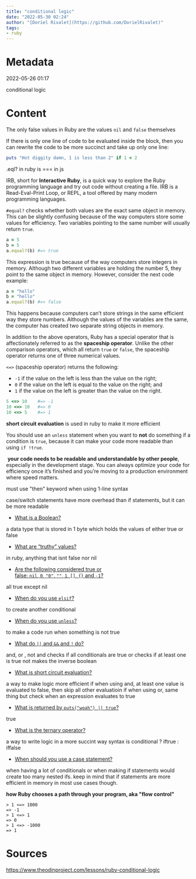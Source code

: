 ```yaml
---
title: "conditional logic"
date: "2022-05-30 02:24"
author: "[Doriel Rivalet](https://github.com/DorielRivalet)"
tags:
- ruby
---
```



# Metadata
2022-05-26 01:17

conditional logic

# Content
The only false values in Ruby are the values `nil` and `false` themselves

If there is only one line of code to be evaluated inside the block, then you can rewrite the code to be more succinct and take up only one line:

```ruby
puts "Hot diggity damn, 1 is less than 2" if 1 < 2
```

.eql? in ruby is === in js

 IRB, short for **Interactive Ruby**, is a quick way to explore the Ruby programming language and try out code without creating a file. IRB is a Read-Eval-Print Loop, or REPL, a tool offered by many modern programming languages.
 
 `#equal?` checks whether both values are the exact same object in memory. This can be slightly confusing because of the way computers store some values for efficiency. Two variables pointing to the same number will usually return `true`.

```ruby
a = 5
b = 5
a.equal?(b) #=> true
```

This expression is true because of the way computers store integers in memory. Although two different variables are holding the number 5, they point to the same object in memory. However, consider the next code example:

```ruby
a = "hello"
b = "hello"
a.equal?(b) #=> false
```

This happens because computers can’t store strings in the same efficient way they store numbers. Although the values of the variables are the same, the computer has created two separate string objects in memory.

In addition to the above operators, Ruby has a special operator that is affectionately referred to as the **spaceship operator**. Unlike the other comparison operators, which all return `true` or `false`, the spaceship operator returns one of three numerical values.

`<=>` (spaceship operator) returns the following:

-   `-1` if the value on the left is less than the value on the right;
-   `0` if the value on the left is equal to the value on the right; and
-   `1` if the value on the left is greater than the value on the right.

```ruby
5 <=> 10    #=> -1
10 <=> 10   #=> 0
10 <=> 5    #=> 1
```


**short circuit evaluation** is used in ruby to make it more efficient

You should use an `unless` statement when you want to **not** do something if a condition is `true`, because it can make your code more readable than using `if !true`.

 **your code needs to be readable and understandable by other people**, especially in the development stage. You can always optimize your code for efficiency once it’s finished and you’re moving to a production environment where speed matters.
 
 must use "then" keyword when using 1-line syntax
 
 case/switch statements have more overhead than if statements, but it can be more readable

-   [What is a Boolean?](https://www.theodinproject.com/lessons/ruby-conditional-logic#boolean-logic)

a data type that is stored in 1 byte which holds the values of either true or false

-   [What are “truthy” values?](https://www.theodinproject.com/lessons/ruby-conditional-logic#truthy-and-falsy-in-ruby)

in ruby, anything that isnt false nor nil

-   [Are the following considered true or false: `nil`, `0`, `"0"`, `""`, `1`, `[]`, `{}` and `-1`?](https://www.theodinproject.com/lessons/ruby-conditional-logic#truthy-and-falsy-in-ruby)

all true except nil

-   [When do you use `elsif`?](https://www.theodinproject.com/lessons/ruby-conditional-logic#adding-else-and-elsif)

to create another conditional

-   [When do you use `unless`?](https://www.theodinproject.com/lessons/ruby-conditional-logic#unless-statements)

to make a code run when something is not true

-   [What do `||` and `&&` and `!` do?](https://www.theodinproject.com/lessons/ruby-conditional-logic#logical-operators)

and, or , not
and checks if all conditionals are true
or checks if at least one is true
not makes the inverse boolean

-   [What is short circuit evaluation?](https://www.theodinproject.com/lessons/ruby-conditional-logic#logical-operators)

a way to make logic more efficient
if when using and, at least one value is evaluated to false, then skip all other evaluatioin
if when using or, same thing but check when an expression evaluates to true

-   [What is returned by `puts("woah") || true`?](https://www.eriktrautman.com/posts/ruby-explained-conditionals-and-flow-control)

true

-   [What is the ternary operator?](https://www.theodinproject.com/lessons/ruby-conditional-logic#ternary-operator)

a way to write logic in a more succint way
syntax is conditional ? iftrue : iffalse

-   [When should you use a case statement?](https://www.theodinproject.com/lessons/ruby-conditional-logic#case-statements)

when having a lot of conditionals or when making if statements would create too many nested ifs. keep in mind that if statements are more efficient in memory in most use cases though.

**how Ruby chooses a path through your program, aka "flow control"**

```
> 1 <=> 1000
=> -1
> 1 <=> 1
=> 0
> 1 <=> -1000
=> 1
```



# Sources
https://www.theodinproject.com/lessons/ruby-conditional-logic
